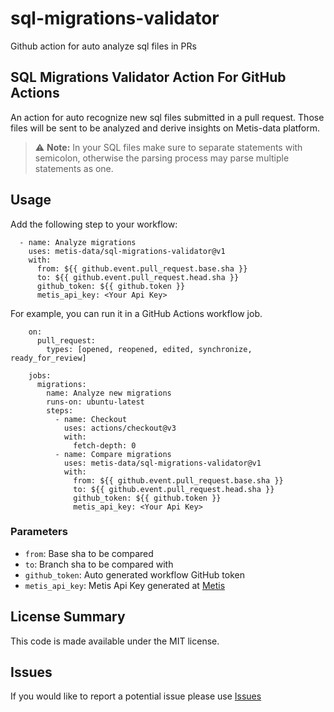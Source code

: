 # sql-migrations-validator
Github action for auto analyze sql files in PRs

## SQL Migrations Validator Action For GitHub Actions

An action for auto recognize new sql files submitted in a pull request. Those files will be sent to be analyzed 
and derive insights on Metis-data platform.

> :warning: **Note:** In your SQL files make sure to separate statements with semicolon, otherwise the parsing process 
> may parse multiple statements as one.

## Usage

Add the following step to your workflow:
```
  - name: Analyze migrations
    uses: metis-data/sql-migrations-validator@v1
    with:
      from: ${{ github.event.pull_request.base.sha }}
      to: ${{ github.event.pull_request.head.sha }}
      github_token: ${{ github.token }}
      metis_api_key: <Your Api Key>
```
For example, you can run it in a GitHub Actions workflow job.
```
    on:
      pull_request:
        types: [opened, reopened, edited, synchronize, ready_for_review]
    
    jobs:
      migrations:
        name: Analyze new migrations
        runs-on: ubuntu-latest
        steps:
          - name: Checkout
            uses: actions/checkout@v3
            with:
              fetch-depth: 0
          - name: Compare migrations
            uses: metis-data/sql-migrations-validator@v1
            with:
              from: ${{ github.event.pull_request.base.sha }}
              to: ${{ github.event.pull_request.head.sha }}
              github_token: ${{ github.token }}
              metis_api_key: <Your Api Key>
```
### Parameters
- `from`: Base sha to be compared
- `to`: Branch sha to be compared with
- `github_token`: Auto generated workflow GitHub token
- `metis_api_key`: Metis Api Key generated at [Metis](https://app.metisdata.io/)

## License Summary
This code is made available under the MIT license.

## Issues
If you would like to report a potential issue please use [Issues](https://github.com/metis-data/sql-migrations-validator/issues)